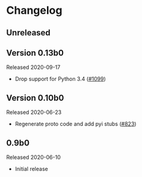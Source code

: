 # Changelog

## Unreleased

## Version 0.13b0

Released 2020-09-17

- Drop support for Python 3.4
  ([#1099](https://github.com/open-telemetry/opentelemetry-python/pull/1099))

## Version 0.10b0

Released 2020-06-23

- Regenerate proto code and add pyi stubs
  ([#823](https://github.com/open-telemetry/opentelemetry-python/pull/823))

## 0.9b0

Released 2020-06-10

- Initial release
